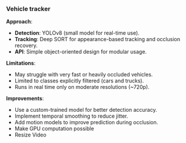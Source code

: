 
### Vehicle tracker

**Approach**:
- **Detection**: YOLOv8 (small model for real-time use).
- **Tracking**: Deep SORT for appearance-based tracking and occlusion recovery.
- **API**: Simple object-oriented design for modular usage.

**Limitations**:
- May struggle with very fast or heavily occluded vehicles.
- Limited to classes explicitly filtered (cars and trucks).
- Runs in real time only on moderate resolutions (~720p).

**Improvements**:
- Use a custom-trained model for better detection accuracy.
- Implement temporal smoothing to reduce jitter.
- Add motion models to improve prediction during occlusion.
- Make GPU computation possible
- Resize Video